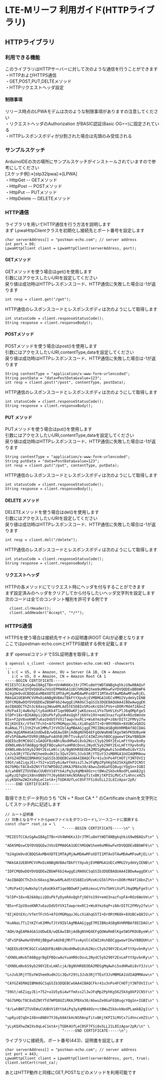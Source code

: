 # LTE-Mリーフ 利用ガイド(HTTPライブラリ)

## HTTPライブラリ

### 利用できる機能
このライブラリはHTTPサーバーに対して次のような通信を行うことができます  
・HTTPおよびHTTPS通信  
・GET,POST,PUT,DELTEメソッド  
・HTTPリクエストヘッダ設定  

#### 制限事項
リリース時点のLPWAモデムは次のような制限事項がありますの注意してください  
・リクエストヘッダのAuthorization がBASIC認証(Basic OG==)に固定されている  
・HTTPレスポンスボディが分割された場合は先頭のみ受信される  

### サンプルスケッチ
ArduinoIDEの次の場所にサンプルスケッチがインストールされていますので参考にしてください  
[スケッチ例]->[stp32lpwa]->[LPWA]  
・HttpGet -- GETメソッド  
・HttpPost -- POSTメソッド  
・HttpPut -- PUTメソッド  
・HttpDelete -- DELETEメソッド  


### HTTP通信
ライブラリを用いてHTTP通信を行う方法を説明します  
まず LpwaHttpClientクラスを初期化し接続先とポート番号を設定します
```
char serverAddress[] = "postman-echo.com"; // server address
int port = 80;
LpwaHttpClient client = LpwaHttpClient(serverAddress, port);

```

#### GETメソッド
GETメソッドを使う場合はget()を使用します  
引数にはアクセスしたいURIを設定してください  
戻り値は成功時はHTTPレスポンスコード、HTTP通信に失敗した場合は-1が返ります  
```
int resp = client.get("/get");
```
HTTP通信のレスポンスコードとレスポンスボディは次のようにして取得します  
```
int statusCode = client.responseStatusCode();
String response = client.responseBody();
```
#### POSTメソッド
POSTメソッドを使う場合はpost()を使用します  
引数にはアクセスしたいURI,contentType,dataを設定してください  
戻り値は成功時はHTTPレスポンスコード、HTTP通信に失敗した場合は-1が返ります  
```
String contentType = "application/x-www-form-urlencoded";
String postData = "data=PostData&value=123";
int resp = client.post("/post", contentType, postData);
```

HTTP通信のレスポンスコードとレスポンスボディは次のようにして取得します  
```
int statusCode = client.responseStatusCode();
String response = client.responseBody();
```

#### PUT メソッド
PUTメソッドを使う場合はput()を使用します  
引数にはアクセスしたいURI,contentType,dataを設定してください  
戻り値は成功時はHTTPレスポンスコード、HTTP通信に失敗した場合は-1が返ります  
```
String contentType = "application/x-www-form-urlencoded";
String putData = "data=PostData&value=123";
int resp = client.put("/put", contentType, putData);
```

HTTP通信のレスポンスコードとレスポンスボディは次のようにして取得します  
```
int statusCode = client.responseStatusCode();
String response = client.responseBody();
```

#### DELETE メソッド
DELETEメソッドを使う場合はdel()を使用します  
引数にはアクセスしたいURIを設定してください  
戻り値は成功時はHTTPレスポンスコード、HTTP通信に失敗した場合は-1が返ります  
```
int resp = client.del("/delete");
```

HTTP通信のレスポンスコードとレスポンスボディは次のようにして取得します  
```
int statusCode = client.responseStatusCode();
String response = client.responseBody();
```



#### リクエストヘッダ
HTTPの各メソッドにてリクエスト時にヘッダを付与することができます  
まず設定済みのヘッダをクリアしてから付与したいヘッダ文字列を設定します  
次のコードは全てのコンテント種別を許可する例です  
```
  client.clrHeader();
  client.addHeader("Accept", "*/*");
```


### HTTPS通信
HTTPSを使う場合は接続先サイトの証明書(ROOT CA)が必要となります  
ここではpostman-echo.comとHTTPS接続する例を記載します  

まず opensslコマンドでSSL証明書を取得します

```
$ openssl s_client -connect postman-echo.com:443 -showcerts
...
 1 s:C = US, O = Amazon, OU = Server CA 1B, CN = Amazon
   i:C = US, O = Amazon, CN = Amazon Root CA 1
-----BEGIN CERTIFICATE-----
MIIESTCCAzGgAwIBAgITBn+UV4WH6Kx33rJTMlu8mYtWDTANBgkqhkiG9w0BAQsF
ADA5MQswCQYDVQQGEwJVUzEPMA0GA1UEChMGQW1hem9uMRkwFwYDVQQDExBBbWF6
b24gUm9vdCBDQSAxMB4XDTE1MTAyMjAwMDAwMFoXDTI1MTAxOTAwMDAwMFowRjEL
MAkGA1UEBhMCVVMxDzANBgNVBAoTBkFtYXpvbjEVMBMGA1UECxMMU2VydmVyIENB
IDFCMQ8wDQYDVQQDEwZBbWF6b24wggEiMA0GCSqGSIb3DQEBAQUAA4IBDwAwggEK
AoIBAQDCThZn3c68asg3Wuw6MLAd5tES6BIoSMzoKcG5blPVo+sDORrMd4f2AbnZ
cMzPa43j4wNxhplty6aUKk4T1qe9BOwKFjwK6zmxxLVYo7bHViXsPlJ6qOMpFge5
blDP+18x+B26A0piiQOuPkfyDyeR4xQghfj66Yo19V+emU3nazfvpFA+ROz6WoVm
B5x+F2pV8xeKNR7u6azDdU5YVX1TawprmxRC1+WsAYmz6qP+z8ArDITC2FMVy2fw
0IjKOtEXc/VfmtTFch5+AfGYMGMqqvJ6LcXiAhqG5TI+Dr0RtM88k+8XUBCeQ8IG
KuANaL7TiItKZYxK1MMuTJtV9IblAgMBAAGjggE7MIIBNzASBgNVHRMBAf8ECDAG
AQH/AgEAMA4GA1UdDwEB/wQEAwIBhjAdBgNVHQ4EFgQUWaRmBlKge5WSPKOUByeW
dFv5PdAwHwYDVR0jBBgwFoAUhBjMhTTsvAyUlC4IWZzHshBOCggwewYIKwYBBQUH
AQEEbzBtMC8GCCsGAQUFBzABhiNodHRwOi8vb2NzcC5yb290Y2ExLmFtYXpvbnRy
dXN0LmNvbTA6BggrBgEFBQcwAoYuaHR0cDovL2NydC5yb290Y2ExLmFtYXpvbnRy
dXN0LmNvbS9yb290Y2ExLmNlcjA/BgNVHR8EODA2MDSgMqAwhi5odHRwOi8vY3Js
LnJvb3RjYTEuYW1hem9udHJ1c3QuY29tL3Jvb3RjYTEuY3JsMBMGA1UdIAQMMAow
CAYGZ4EMAQIBMA0GCSqGSIb3DQEBCwUAA4IBAQCFkr41u3nPo4FCHOTjY3NTOVI1
59Gt/a6ZiqyJEi+752+a1U5y6iAwYfmXss2lJwJFqMp2PphKg5625kXg8kP2CN5t
6G7bMQcT8C8xDZNtYTd7WPD8UZiRKAJPBXa30/AbwuZe0GaFEQ8ugcYQgSn+IGBI
8/LwhBNTZTUVEWuCUUBVV18YtbAiPq3yXqMB48Oz+ctBWuZSkbvkNodPLamkB2g1
upRyzQ7qDn1X8nn8N8V7YJ6y68AtkHcNSRAnpTitxBKjtKPISLMVCx7i4hncxHZS
yLyKQXhw2W2Xs0qLeC1etA+jTGDK4UfLeC0SF7FSi8o5LL21L8IzApar2pR/
-----END CERTIFICATE-----
...
```

取得できたデータ列のうち "CN = * Root CA * " のCertificate chainを文字列としてスケッチ内に記述します
```
// ルート証明書
// 対象となるサイトからpemファイルをダウンロードしソースコードに展開する
const char* root_ca = \
                          "-----BEGIN CERTIFICATE-----\n" \
                          "MIIESTCCAzGgAwIBAgITBn+UV4WH6Kx33rJTMlu8mYtWDTANBgkqhkiG9w0BAQsF\n" \
                          "ADA5MQswCQYDVQQGEwJVUzEPMA0GA1UEChMGQW1hem9uMRkwFwYDVQQDExBBbWF6\n" \
                          "b24gUm9vdCBDQSAxMB4XDTE1MTAyMjAwMDAwMFoXDTI1MTAxOTAwMDAwMFowRjEL\n" \
                          "MAkGA1UEBhMCVVMxDzANBgNVBAoTBkFtYXpvbjEVMBMGA1UECxMMU2VydmVyIENB\n" \
                          "IDFCMQ8wDQYDVQQDEwZBbWF6b24wggEiMA0GCSqGSIb3DQEBAQUAA4IBDwAwggEK\n" \
                          "AoIBAQDCThZn3c68asg3Wuw6MLAd5tES6BIoSMzoKcG5blPVo+sDORrMd4f2AbnZ\n" \
                          "cMzPa43j4wNxhplty6aUKk4T1qe9BOwKFjwK6zmxxLVYo7bHViXsPlJ6qOMpFge5\n" \
                          "blDP+18x+B26A0piiQOuPkfyDyeR4xQghfj66Yo19V+emU3nazfvpFA+ROz6WoVm\n" \
                          "B5x+F2pV8xeKNR7u6azDdU5YVX1TawprmxRC1+WsAYmz6qP+z8ArDITC2FMVy2fw\n" \
                          "0IjKOtEXc/VfmtTFch5+AfGYMGMqqvJ6LcXiAhqG5TI+Dr0RtM88k+8XUBCeQ8IG\n" \
                          "KuANaL7TiItKZYxK1MMuTJtV9IblAgMBAAGjggE7MIIBNzASBgNVHRMBAf8ECDAG\n" \
                          "AQH/AgEAMA4GA1UdDwEB/wQEAwIBhjAdBgNVHQ4EFgQUWaRmBlKge5WSPKOUByeW\n" \
                          "dFv5PdAwHwYDVR0jBBgwFoAUhBjMhTTsvAyUlC4IWZzHshBOCggwewYIKwYBBQUH\n" \
                          "AQEEbzBtMC8GCCsGAQUFBzABhiNodHRwOi8vb2NzcC5yb290Y2ExLmFtYXpvbnRy\n" \
                          "dXN0LmNvbTA6BggrBgEFBQcwAoYuaHR0cDovL2NydC5yb290Y2ExLmFtYXpvbnRy\n" \
                          "dXN0LmNvbS9yb290Y2ExLmNlcjA/BgNVHR8EODA2MDSgMqAwhi5odHRwOi8vY3Js\n" \
                          "LnJvb3RjYTEuYW1hem9udHJ1c3QuY29tL3Jvb3RjYTEuY3JsMBMGA1UdIAQMMAow\n" \
                          "CAYGZ4EMAQIBMA0GCSqGSIb3DQEBCwUAA4IBAQCFkr41u3nPo4FCHOTjY3NTOVI1\n" \
                          "59Gt/a6ZiqyJEi+752+a1U5y6iAwYfmXss2lJwJFqMp2PphKg5625kXg8kP2CN5t\n" \
                          "6G7bMQcT8C8xDZNtYTd7WPD8UZiRKAJPBXa30/AbwuZe0GaFEQ8ugcYQgSn+IGBI\n" \
                          "8/LwhBNTZTUVEWuCUUBVV18YtbAiPq3yXqMB48Oz+ctBWuZSkbvkNodPLamkB2g1\n" \
                          "upRyzQ7qDn1X8nn8N8V7YJ6y68AtkHcNSRAnpTitxBKjtKPISLMVCx7i4hncxHZS\n" \
                          "yLyKQXhw2W2Xs0qLeC1etA+jTGDK4UfLeC0SF7FSi8o5LL21L8IzApar2pR/\n" \
                          "-----END CERTIFICATE-----\n";

```

ライブラリに接続先、ポート番号(443)、証明書を設定します  

```
char serverAddress[] = "postman-echo.com"; // server address
int port = 443;
LpwaHttpClient client = LpwaHttpClient(serverAddress, port, true);
client.setCert(root_ca);

```
あとはHTTP動作と同様にGET,POSTなどのメソッドを利用可能です
